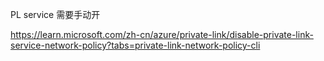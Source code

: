 PL service 需要手动开

https://learn.microsoft.com/zh-cn/azure/private-link/disable-private-link-service-network-policy?tabs=private-link-network-policy-cli